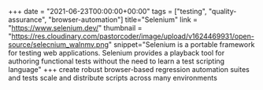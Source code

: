+++
date = "2021-06-23T00:00:00+00:00"
tags = ["testing", "quality-assurance", "browser-automation"]
title="Selenium"
link = "https://www.selenium.dev/"
thumbnail = "https://res.cloudinary.com/pastorcoder/image/upload/v1624469931/open-source/selecnium_walnmv.png"
snippet="Selenium is a portable framework for testing web applications. Selenium provides a playback tool for authoring functional tests without the need to learn a test scripting language"
+++
create robust browser-based 
regression automation suites and tests 
scale and distribute scripts across many environments
